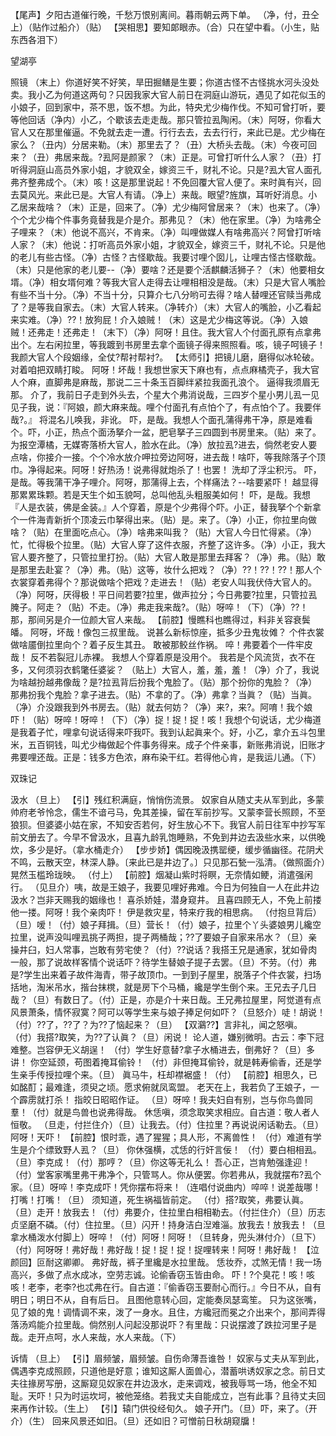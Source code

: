<!-- { "loadSidebar": true } -->
【尾声】夕阳古道催行晚，千愁万恨别离间。暮雨朝云两下单。
（净，付，丑仝上）（贴作过船介）（贴）
【哭相思】要知郞眼赤。（合）只在望中看。（小生，贴东西各泪下）
 
望湖亭
 
照镜
（末上）你道好笑不好笑，旱田掘鳝是生要；你道古怪不古怪挑水河头没处卖。我小乙为何道这两句？只因我家大官人前日在洞庭山游玩，遇见了如花似玉的小娘子，回到家中，茶不思，饭不想。为此，特央尤少梅作伐。不知可曾打听，要等他回话（净内）小乙，个歇该去走走哉。那只管拉厾陶闲。（末）阿呀，你看大官人又在那里催逼。不免就去走一遭。行行去去，去去行行，来此已是。尤少梅在家么？（丑内）分居来勒。（末）那里去了？（丑）大桥头去哉。（末）今夜可回来？（丑）弗居来哉。?厾阿是颜家？（末）正是。可曾打听什么人家？（丑）打听得洞庭山高员外家小姐，才貌双全，嫁资三千，财礼不论。只是?厾大官人面孔弗齐整弗成个。（末）咳！这是那里说起！不免回覆大官人便了。来时眞有兴，回去莫风光。来此已是。大官人有请。（净上）来哉。眼望?旌旗，耳听好消息。小乙居来哉啥？（末）正是，回来了。（净）尤少梅阿曾居来？（末）也来了。（净）个个尤少梅个件事务竟替我是介是介。那弗见？（末）他在家里。（净）为啥弗仝子哩来？（末）他说不高兴，不肯来。（净）叫哩做媒人有啥弗高兴？阿曾打听啥人家？（末）他说：打听高员外家小姐，才貌双全，嫁资三千，财礼不论。只是他的老儿有些古怪。（净）古怪？古怪歇哉。我要讨哩个囡儿，让哩古怪古怪歇哉。（末）只是他家的老儿要--（净）要啥？还是要个活麒麟活狮子？（末）他要相女壻。（净）相女壻何难？等我大官人走得去让哩相相没是哉。（末）只是大官人嘴脸有些不当十分。（净）不当十分，只算介七八分哟可去得？啥人替哩还官赎当弗成了？是等我自家去。（末）大官人转来。（净转介）（末）大官人的嘴脸，小乙看起来实难。（净）??！放狗屁！介入娘贼！（末）这是尤少梅这等说。（净）入娘贼！还弗走！还弗走！（末下）（净）阿呀！且住。我大官人个付面孔原有点拿弗出个。左右闲拉里，等我踱到书房里去拿个面镜子得来照照看。咳，镜子呵镜子！我颜大官人个段姻缘，全仗?帮衬帮衬?。
【太师引】把镜儿磨，磨得似冰轮破。对着咱把双睛打睃。
阿呀！坏哉！我想世家天下麻也有，点点麻橘壳子，我大官人个麻，直脚弗是麻哉，那说二三十条玉百脚绊紧拉我面孔浪个。
逼得我须眉无那。
介了，我前日子走到外头去，个星大个弗消说哉，三四岁个星小男儿厾一见见子我，说：『阿娘，颜大麻来哉。哩个付面孔有点怕个了，有点怕个了。我要伴哉?。』
将混名儿唤我，非讹。
吓，是哉。我想人个面孔蒲得弗干净，原是难看个。吓，小正，热点个面汤拏介一盆，肥皂拏子三四圆到书房里来。（贴）来了。为报空潭橘，无媒寄落桥大官人，脸水在此。（净）放拉厾?进去，倘然老安人要点啥，你接介一接。个个冷水放介呷拉旁边阿呀，进去哉！啥吓，等我除落子个顶巾。净得起来。阿呀！好热汤！说弗得就炮杀了！也罢！
洗却了浮尘积污。
吓，是哉。等我蒲干净子哩介。阿呀，那蒲得上去，个样痛法？--啥要紧吓！
越显得那累累珠颗。若是天生个如玉貌呵，总叫他乱头粗服美如何！
吓，是哉。我想『人是衣装，佛是金装。』人个穿着，原是个少弗得个吓。小正，替我拏个个新拿个一件海青新折个顶凌云巾拏得出来。（贴）是。来了。（净）小正，你拉里向做啥？（贴）在里面吃点心。（净）啥弗来叫我？（贴）大官人今日忙得紧。（净）忙，忙得极个拉里。（贴）大官人穿了这件衣服，齐整了这许多。（净）小正，我大官人要齐整了，只管拉里打扮。（贴）大官人敢是那里去拜客？（净）弗。（贴）敢是那里去赴宴？（净）弗。（贴）这等，妆什么把戏？（净）??！??！??！那人个衣裳穿着弗得个？那说做啥个把戏？走进去！（贴）老安人叫我伏侍大官人的。（净）阿呀，厌得极！平日间若要?拉里，做声拉分；今日弗要?拉里，只管拉厾腌子。阿走？（贴）不走。（净）弗走我来哉?。（贴）呀啐！（下）（净）??！那，那间另是介一位颜大官人来哉。
【前腔】慢瞧科也瞧得过，料非关容衰鬓皤。
阿呀，坏哉！像包三叔里哉。
说甚么新标惊座，抵多少丑鬼妆傩？
个件衣裳做啥靥倒拉里向个？着子反生其丑。
敢被那鲛丝作祸。
啐！弗要着个一件牢皮哉！
反不若裂冠儿赤裸。
我想人个穿着原是没用个。
我若是个风流货，衣不在多，又何须羽衣鹤氅任婆娑？
（贴上）大官人，羞，羞，羞！（净）介了，我说为啥越扮越弗像哉？是?拉厾背后扮我个鬼脸了。（贴）那个扮你的鬼脸？（净）那弗扮我个鬼脸？拿子进去。（贴）不拿的了。（净）弗拿？当眞？（贴）当眞。（净）介没跟我到外书房去。（贴）就去何妨？（净）来?，来?。阿唷！我个娘吓！（贴）呀啐！呀啐！（下）（净）捉！捉！捉！咳！我想个句说话，尤少梅道是我着子忙，哩拿句说话得来吓我吓。我到认起眞来个。好，小乙，拿介五斗包里米，五百铜钱，叫尤少梅做起个件事务得来。成子个件亲事，新账弗消说，旧账才弗要哩还哉。正是：钱多方色浓，麻布染干红。若得他心肯，是我运儿通。（下）
 
双珠记
 
汲水
（旦上）
【引】残红积满庭，悄悄伤流景。
奴家自从随丈夫从军到此，多蒙帅府老爷怜念，儒生不谙弓马，免其差操，留在军前抄写。又蒙李营长照顾，不至狼狈。但婆婆小姑在家，不知安否若何，好生放心不下。我官人前日往军中抄写军前文册去了。今早不曾汲水，且喜九龄乳饱睡熟，不免到井边去汲些水来，以供晚炊，多少是好。（拿水桶走介）
【步步娇】偶因晚汲携罂绠，缓步循幽径。花阴犬不鸣，云散天空，林深人静。〔来此已是井边了。〕只见那石甃一泓清。（做照面介）晃然玉槛玲珑映。
（付上）
【前腔】烟凝山紫时将瞑，无奈情如鲠，消遣强闲行。
（见旦介）咦，故是王娘子，我要见哩好弗难。今日为何独自一人在此井边汲水？岂非天赐我的姻缘也！
喜杀娇娃，潜身窥井。
且喜四顾无人，不免上前搂他一搂。阿呀！我个亲肉吓！
伊是救灾星，特来疗我的相思病。
（付抱旦背后）（旦）嗳！（付）娘子拜揖。（旦）营长！（付）娘子，拉里个丫头婆娘男儿纔空拉里，说声没叫哩厾挑子两担，提子两桶哉；??了要娘子自家来吊水？（旦）亲操井臼，妇人常事，岂敢有劳宅使？（付）??说话？我搭王兄是通家，犹如骨肉一般，那了说故样客情个说话吓？待学生替娘子提子去罢。（旦）不劳。（付）弗是?学生出来着子故件海青，带子故顶巾。一到到子屋里，脱落子个件衣裳，扫场括地，淘米吊水，揩台抹櫈，就是房下个马桶，纔是学生倒个来。王兄去子几日哉？（旦）有数日了。（付）正是，亦是介十来日哉。王兄弗拉屋里，阿觉道有点风景萧条，情怀寂寞？阿可以等学生来与娘子捧足何如吓？（旦怒介）唗！胡说！（付）??了，??了？为??了恼起来？（旦）
【双鸂??】言非礼，闻之怒嗔。
（付）我搭?取笑，为??了认眞？（旦）闲说！
论人道，嫌别微明。古云：李下冠难整。岂容伊无义胡逞！
（付）学生好意替?拿子水桶进去，倒弗好？（旦）多讲！
你空延颈，苟图着掩耳偷铃！
（付）非但掩耳偷铃，就是韩寿偷香，还是学生亲手传授拉哩个来。（旦）
眞马牛，枉却襟裾盛！（付）
【前腔】相思久，已如酩酊；最难逢，须臾之顷。愿求俯就凤鸾盟。
老天在上，我若负了王娘子，一个霹雳就打杀！
指皎日昭昭作证。
（旦）呀啐！我夫妇自有别，岂与你鸟兽同羣！（付）就是鸟兽也说弗得哉。
休恁嗔，须念取笑求相应。自古道：敬人者人恒敬。
（旦走，付拦住介）（旦）让我去。（付）住拉里？再说说闲话勒去。（旦）阿呀！天吓！
【前腔】恨时乖，遇了猩猩；具人形，不离兽性！
（付）难道有学生是介个缥致野人厾？（旦）
你休强横，忒恁的行奸言佞！
（付）要白相相厾。（旦）李克成！（付）那哼？（旦）你这等无礼么！
吾心正，岂肯勉强逢迎！
（付）堂客家嘴里弗干弗净个，只管骂人。你从便罢。你若弗从，我就摆布?厾个家。（旦）呀啐！李克成吓！凭你摆布将来！（连唱付说曲内）啐啐！说差哉哪！打嘴！打嘴！（旦）
须知道，死生祸福皆前定。
（付）搭?取笑，弗要认眞。（旦）走开！放我去！（付）弗要介，住拉里白相相勒去。（付拦住介）（旦）历志贞坚磨不磷。（付）住拉里。（旦）闪开！持身洁白湼难淄。放我去！放我去！（旦拿水桶泼水付脚上）呀啐！（付）阿呀！阿呀！（旦转身，兜头淋付介）（旦下）（付）阿呀呀！弗好哉！弗好哉！捉！捉！捉！捉哩转来！阿呀！弗好哉！
【泣颜回】叵耐这卿卿。
弗好哉，裤子里纔是水拉里哉。
恁妆乔，忒煞无情！我一场高兴，多做了点水成冰，空劳志诚。论偷香窃玉皆由命。
吓！?个臭花！咳！咳咳！老李，老李?也忒弗在行。自古道：『偷香窃玉要耐心而行。』今日不从，自有明日；明日不从，自有后日。
且图他意转心回，定能奏凤瑟鸾笙。
只为这张嘴，见了娘的鬼！调情调不来，泼了一身水。且住，方纔冠而冕之介出来个，那间弄得落汤鸡能介拉里哉。倘然别人问起没那说吓？有里哉：只说摆渡了跌拉河里子是哉。走开点呵，水人来哉，水人来哉。（下）
 
诉情
（旦上）
【引】眉频皱，眉频皱。自伤命薄吾谁咎！
奴家与丈夫从军到此，偶遇李克成照顾，只道他是好意；谁知这厮人面兽心，潜蓄哄诱奴家之念。前日丈夫往掾房写册，这厮窥见奴家在井边汲水，走来调戏，被我辱骂一场，他全不知耻。天吓！只为时运坎坷，被他笼络。若我丈夫自能成立，岂有此事？且待丈夫回来再作计较。（生上）
【引】辕门供役经旬久。
娘子开门。（旦）吓，来了。（开介）（生）
回来风景还如旧。（旦）还如旧？可憎前日秋胡窥牖！
